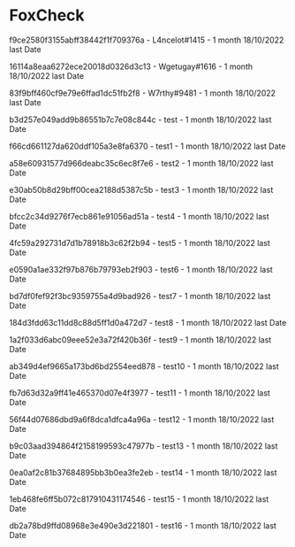 # FoxCheck

f9ce2580f3155abff38442f1f709376a - L4ncelot#1415 -  1 month 18/10/2022 last Date

16114a8eaa6272ece20018d0326d3c13 - Wgetugay#1616 -  1 month 18/10/2022 last Date

83f9bff460cf9e79e6ffad1dc51fb2f8 - W7rthy#9481 - 1 month 18/10/2022 last Date

b3d257e049add9b86551b7c7e08c844c - test - 1 month 18/10/2022 last Date

f66cd661127da620ddf105a3e8fa6370 - test1 - 1 month 18/10/2022 last Date

a58e60931577d966deabc35c6ec8f7e6 - test2 - 1 month 18/10/2022 last Date

e30ab50b8d29bff00cea2188d5387c5b - test3 - 1 month 18/10/2022 last Date

bfcc2c34d9276f7ecb861e91056ad51a - test4 - 1 month 18/10/2022 last Date

4fc59a292731d7d1b78918b3c62f2b94 - test5 - 1 month 18/10/2022 last Date

e0590a1ae332f97b876b79793eb2f903 - test6 - 1 month 18/10/2022 last Date

bd7df0fef92f3bc9359755a4d9bad926 - test7 - 1 month 18/10/2022 last Date

184d3fdd63c11dd8c88d5ff1d0a472d7 - test8 - 1 month 18/10/2022 last Date

1a2f033d6abc09eee52e3a72f420b36f - test9 - 1 month 18/10/2022 last Date

ab349d4ef9665a173bd6bd2554eed878 - test10 - 1 month 18/10/2022 last Date

fb7d63d32a9ff41e465370d07e4f3977 - test11 - 1 month 18/10/2022 last Date

56f44d07686dbd9a6f8dca1dfca4a96a - test12 - 1 month 18/10/2022 last Date

b9c03aad394864f2158199593c47977b - test13 - 1 month 18/10/2022 last Date

0ea0af2c81b37684895bb3b0ea3fe2eb - test14 - 1 month 18/10/2022 last Date

1eb468fe6ff5b072c817910431174546 - test15 - 1 month 18/10/2022 last Date

db2a78bd9ffd08968e3e490e3d221801 - test16 - 1 month 18/10/2022 last Date
